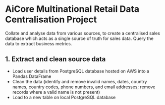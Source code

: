 # AiCore Multinational Retail Data Centralisation Project

Collate and analyse data from various sources, to create a centralised sales database which acts as a single source of truth for sales data. Query the data to extract business metrics.

## 1. Extract and clean source data

- Load user details from PostgreSQL database hosted on AWS into a Pandas DataFrame
- Clean the data (identify and remove invalid names, dates, country names, country codes, phone numbers, and email addresses; remove records where a valid name is not present)
- Load to a new table on local PostgreSQL database


